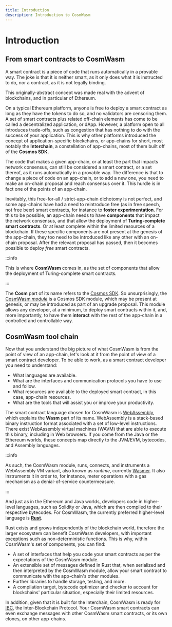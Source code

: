 ```yaml
---
title: Introduction
description: Introduction to CosmWasm
---
```


# Introduction

## From smart contracts to CosmWasm

A smart contract is a piece of code that runs automatically in a provable way. The joke is that it is neither smart, as it only does what it is instructed to do, nor a contract, as it is not legally binding.

This originally-abstract concept was made real with the advent of blockchains, and in particular of Ethereum.

On a typical Ethereum platform, anyone is free to deploy a smart contract as long as they have the tokens to do so, and no validators are censoring them. A set of smart contracts plus related off-chain elements has come to be called a decentralized application, or dApp. However, a platform open to all introduces trade-offs, such as congestion that has nothing to do with the success of your application. This is why other platforms introduced the concept of application-specific blockchains, or app-chains for short, most notably the **Interchain**, a constellation of app-chains, most of them built off of the **Cosmos SDK**.

The code that makes a given app-chain, or at least the part that impacts network consensus, can still be considered a smart contract, or a set thereof, as it runs automatically in a provable way. The difference is that to change a piece of code on an app-chain, or to add a new one, you need to make an on-chain proposal and reach consensus over it. This hurdle is in fact one of the points of an app-chain.

Inevitably, this free-for-all / strict-app-chain dichotomy is not perfect, and some app-chains have had a need to reintroduce free (as in free speech, not free beer) smart contracts, for instance to **foster experimentation**. For this to be possible, an app-chain needs to have **components** that impact the network consensus, and that allow the deployment of **Turing-complete smart contracts**. Or at least complete within the limited resources of a blockchain. If these specific components are not present at the genesis of the app-chain, they too need to be introduced like any other with an on-chain proposal. After the relevant proposal has passed, then it becomes possible to deploy _free_ smart contracts.

:::info

This is where **CosmWasm** comes in, as the set of components that allow the deployment of Turing-complete smart contracts.

:::

The **Cosm** part of its name refers to the [Cosmos SDK](https://docs.cosmos.network). So unsurprisingly, the [CosmWasm _module_](https://github.com/CosmWasm/wasmd/tree/main/x/wasm) is a Cosmos SDK module, which may be present at genesis, or may be introduced as part of an upgrade proposal. This module allows any developer, at a minimum, to deploy smart contracts within it, and, more importantly, to have them **interact** with the rest of the app-chain in a controlled and controllable way.

## CosmWasm tool chain

Now that you understand the big picture of what CosmWasm is from the point of view of an app-chain, let's look at it from the point of view of a smart contract developer. To be able to work, as a smart contract developer you need to understand:

* What languages are available.
* What are the interfaces and communication protocols you have to use and follow.
* What resources are available to the deployed smart contract, in this case, app-chain resources.
* What are the tools that will assist you or improve your productivity.

The smart contract language chosen for CosmWasm is [WebAssembly](https://webassembly.org/), which explains the **Wasm** part of its name. WebAssembly is a stack-based binary instruction format associated with a set of low-level instructions. There exist WebAssembly virtual machines (WAVM) that are able to execute this binary, including in Web browsers. If you come from the Java or the Ethereum worlds, these concepts map directly to the JVM/EVM, bytecodes, and Assembly languages.

:::info

As such, the CosmWasm module, runs, connects, and instruments a WebAssembly VM variant, also known as _runtime_, currently [Wasmer](https://github.com/CosmWasm/cosmwasm/blob/main/packages/vm/Cargo.toml#L59). It also instruments it in order to, for instance, meter operations with a gas mechanism as a denial-of-service countermeasure.

:::

And just as in the Ethereum and Java worlds, developers code in higher-level languages, such as Solidity or Java, which are then compiled to their respective bytecodes. For CosmWasm, the currently preferred higher-level language is [**Rust**](https://www.rust-lang.org/).

Rust exists and grows independently of the blockchain world, therefore the larger ecosystem can benefit CosmWasm developers, with important exceptions such as non-deterministic functions. This is why, within CosmWasm's set of components, you can find:

* A set of interfaces that help you code your smart contracts as per the expectations of the CosmWasm module.
* An extensible set of messages defined in Rust that, when serialized and then interpreted by the CosmWasm module, allow your smart contract to communicate with the app-chain's other modules.
* Further libraries to handle storage, testing, and more.
* A compilation target, bytecode optimizer and checker to account for blockchains' particular situation, especially their limited resources.

In addition, given that it is built for the Interchain, CosmWasm is ready for [IBC](https://www.ibcprotocol.dev), the Inter-Blockchain Protocol. Your CosmWasm smart contracts can even exchange messages with other CosmWasm smart contracts, or its own clones, on other app-chains.
